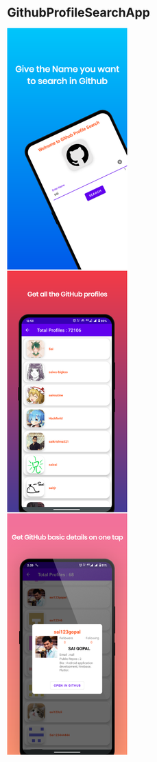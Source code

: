 # GithubProfileSearchApp

<img src="Screenshot/Screenshoot1.png" width="280px" alt="Screenshot" /><img src="Screenshot/Screenshoot2.png" width="280px" alt="Screenshot" />
<img src="Screenshot/Screenshoot3.png" width="280px" alt="Screenshot" />
